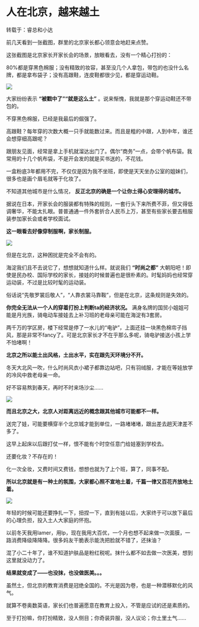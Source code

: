 # 人在北京，越来越土

转载于：睿总和小达

前几天看到一张截图，群里的北京家长都心领意会地赶来点赞。

这张截图是北京家长开家长会的场景，放眼看去，没有一个精心打扮的：

80%都是穿黑色棉服；没有精致的妆容，甚至没几个人拿包，带包的也没什么名牌，都是拿布袋子；没有高跟鞋，连皮鞋都很少见，都是穿运动鞋。

![](https://inews.gtimg.com/om_bt/OofhpqtrJXh6NQRlhEXoBMBTAqxTCOUPqL0rZNMAbTfbAAA/1000)

大家纷纷表示 **“被戳中了”“就是这么土”** 。说来惭愧，我就是那个穿运动鞋还不带包的。

不穿黑色棉服，已经是我最后的倔强了。

高跟鞋？每年穿的次数大概一只手就能数过来。而且是粗的中跟，人到中年，谁还会想穿细高跟呢？

跟朋友见面，经常是拿上手机就溜达出门了。偶尔“商务”一点，会带个帆布袋。我常用的十几个帆布袋，不是开会发的就是买书送的，不花钱。

一盒粉底3年都用不完，不仅仅是因为我不坐班，即使是天天坐办公室的姐妹们，很多也是画个眉毛就等于化妆了。

不知道其他城市是什么情况， **反正北京的确是一个让你土得心安理得的城市。**

据说在日本，开家长会的服装都有特殊的规则，一套行头下来所费不菲，但又得低调奢华，不能太扎眼。普普通通一件外套折合人民币上万，甚至有些家长要去租服装参加家长会或者学校面试。

**这一眼看去好像穿制服啊，家长制服。**

![](https://inews.gtimg.com/om_bt/OqrONLrNkWOV0JwkFmh1_qHCo7KoDSOAC84rDTdDf3_7sAA/1000)

但是在北京，这种困扰是完全不会有的。

海淀我们且不去说它了，想想就知道什么样。就说我们 **“时尚之都”**
大朝阳吧！即使是民办校、国际学校的家长，接娃的时候普遍也是很朴素的。时髦妈妈也经常穿运动装，不过是比较时髦的运动装。

俗话说“先敬罗裳后敬人”，“人靠衣裳马靠鞍”，但是在北京，这条规则是失效的。

**你完全无法从一个人的穿着打扮上判断ta的经济状况。** 满身名牌的国贸小姐姐可能是月光族，骑电动车接娃去上补习班的老母亲可能在海淀有3套房。

两千万的学区房，楼下经常是停了一水儿的“电驴”，上面还挂一块黑色棉帘子挡风，那是非常不fancy了。可是北京家长才不在乎那么多呢，骑电驴接送小孩上学不怕堵啊！

**北京之所以能土出风格，土出水平，实在跟先天环境分不开。**

冬天大北风一吹，什么时尚风衣小裙子都靠边站吧，只有羽绒服，才能在等娃放学的冷风中救老母亲一命。

好不容易熬到春天，再时不时来场沙尘……

![](https://inews.gtimg.com/om_bt/OmF2_eCppbt3aAGvzeSaY87pVSDZSVo6E-XDLRpt-x2hAAA/1000)

**而且北京之大，北京人对距离远近的概念跟其他城市可能都不一样。**

送完了娃，可能要横穿半个北京城才能到单位，一路堵堵堵，跟出差去趟天津差不多了。

这早上起床以后跟打仗一样，恨不能有个时空任意门给娃塞到学校去。

还要化妆？不存在的！

化一次全妆，又费时间又费钱，想想也就为了上个班，算了，同事不配。

**所以北京就是有一种土的氛围，大家都心照不宣地土着，千篇一律又百花齐放地土着。**

![](https://inews.gtimg.com/om_bt/O8AhYEtY_ZaZs2SBXxHG7oUUzH2dICQKMk8kLW4Q4hl6YAA/1000)

年轻的时候可能还要挣扎一下，扭捏一下，直到有娃以后，大家终于可以放下最后的心理负担，投入土人大家庭的怀抱。

以前冬天我用lamer，用lp，现在我用大百优，一个月也想不起来做一次面膜，一路消费降级降降降。很多妈友干脆表示能洗把脸就不错了，还抹油？

混了小二十年了，谁不知道护肤品是粉红税呢。抹什么都不如去做一次医美，想到这里就没动力了。

**结果就变成了——也没抹，也没做医美。。。**

虽然土，但北京的教育消费是冠绝全国的。不光是因为卷，也是一种潜移默化的风气。

就算不卷奥数英语，家长们也普遍愿意在教育上投入，不管是应试的还是素质的。

至于打扮嘛，你打扮精致，没人侧目；你奇装异服，没人议论；你土里土气……

